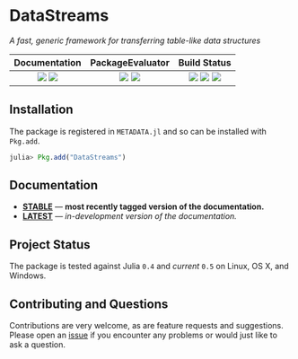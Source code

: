 
# DataStreams

*A fast, generic framework for transferring table-like data structures*

| **Documentation**                                                               | **PackageEvaluator**                                            | **Build Status**                                                                                |
|:-------------------------------------------------------------------------------:|:---------------------------------------------------------------:|:-----------------------------------------------------------------------------------------------:|
| [![][docs-stable-img]][docs-stable-url] [![][docs-latest-img]][docs-latest-url] | [![][pkg-0.4-img]][pkg-0.4-url] [![][pkg-0.5-img]][pkg-0.5-url] | [![][travis-img]][travis-url] [![][appveyor-img]][appveyor-url] [![][codecov-img]][codecov-url] |


## Installation

The package is registered in `METADATA.jl` and so can be installed with `Pkg.add`.

```julia
julia> Pkg.add("DataStreams")
```

## Documentation

- [**STABLE**][docs-stable-url] &mdash; **most recently tagged version of the documentation.**
- [**LATEST**][docs-latest-url] &mdash; *in-development version of the documentation.*

## Project Status

The package is tested against Julia `0.4` and *current* `0.5` on Linux, OS X, and Windows.

## Contributing and Questions

Contributions are very welcome, as are feature requests and suggestions. Please open an
[issue][issues-url] if you encounter any problems or would just like to ask a question.



[docs-latest-img]: https://img.shields.io/badge/docs-latest-blue.svg
[docs-latest-url]: https://JuliaData.github.io/DataStreams.jl/latest

[docs-stable-img]: https://img.shields.io/badge/docs-stable-blue.svg
[docs-stable-url]: https://JuliaData.github.io/DataStreams.jl/stable

[travis-img]: https://travis-ci.org/JuliaData/DataStreams.jl.svg?branch=master
[travis-url]: https://travis-ci.org/JuliaData/DataStreams.jl

[appveyor-img]: https://ci.appveyor.com/api/projects/status/h227adt6ovd1u3sx/branch/master?svg=true
[appveyor-url]: https://ci.appveyor.com/project/JuliaData/documenter-jl/branch/master

[codecov-img]: https://codecov.io/gh/JuliaData/DataStreams.jl/branch/master/graph/badge.svg
[codecov-url]: https://codecov.io/gh/JuliaData/DataStreams.jl

[issues-url]: https://github.com/JuliaData/DataStreams.jl/issues

[pkg-0.4-img]: http://pkg.julialang.org/badges/DataStreams_0.4.svg
[pkg-0.4-url]: http://pkg.julialang.org/?pkg=DataStreams
[pkg-0.5-img]: http://pkg.julialang.org/badges/DataStreams_0.5.svg
[pkg-0.5-url]: http://pkg.julialang.org/?pkg=DataStreams
